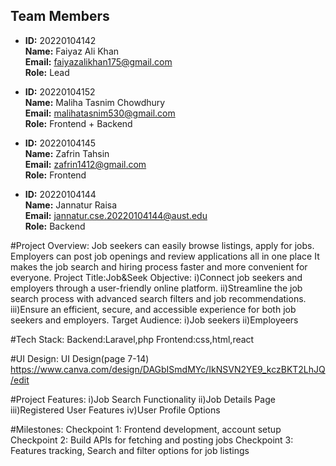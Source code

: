 ## Team Members

- **ID:** 20220104142  
  **Name:** Faiyaz Ali Khan  
  **Email:** faiyazalikhan175@gmail.com  
  **Role:** Lead  

- **ID:** 20220104152  
  **Name:** Maliha Tasnim Chowdhury  
  **Email:** malihatasnim530@gmail.com  
  **Role:** Frontend + Backend  

- **ID:** 20220104145  
  **Name:** Zafrin Tahsin  
  **Email:** zafrin1412@gmail.com  
  **Role:** Frontend  

- **ID:** 20220104144  
  **Name:** Jannatur Raisa  
  **Email:** jannatur.cse.20220104144@aust.edu  
  **Role:** Backend  

 
 
#Project Overview:
     Job seekers can easily browse listings, apply for jobs. Employers can post job openings 
     and  review applications all in one place It makes the job search and hiring process 
     faster and more convenient for everyone.
     Project Title:Job&Seek
     Objective:
              i)Connect job seekers and employers through a user-friendly online platform.
              ii)Streamline the job search process with advanced search filters and job 
               recommendations.
              iii)Ensure an efficient, secure, and accessible experience for both job seekers and 
                employers.
     Target Audience:
              i)Job seekers
              ii)Employeers 


#Tech Stack:
             Backend:Laravel,php
             Frontend:css,html,react
  
#UI Design:
            UI Design(page 7-14)
            https://www.canva.com/design/DAGbISmdMYc/IkNSVN2YE9_kczBKT2LhJQ/edit

#Project Features:
            i)Job Search Functionality 
            ii)Job Details Page
            iii)Registered User Features
            iv)User Profile Options

#Milestones:
           Checkpoint 1: Frontend development, account setup
           Checkpoint 2: Build APIs for fetching and posting jobs
           Checkpoint 3: Features tracking, Search and filter options for job listings
   


     
     

     
